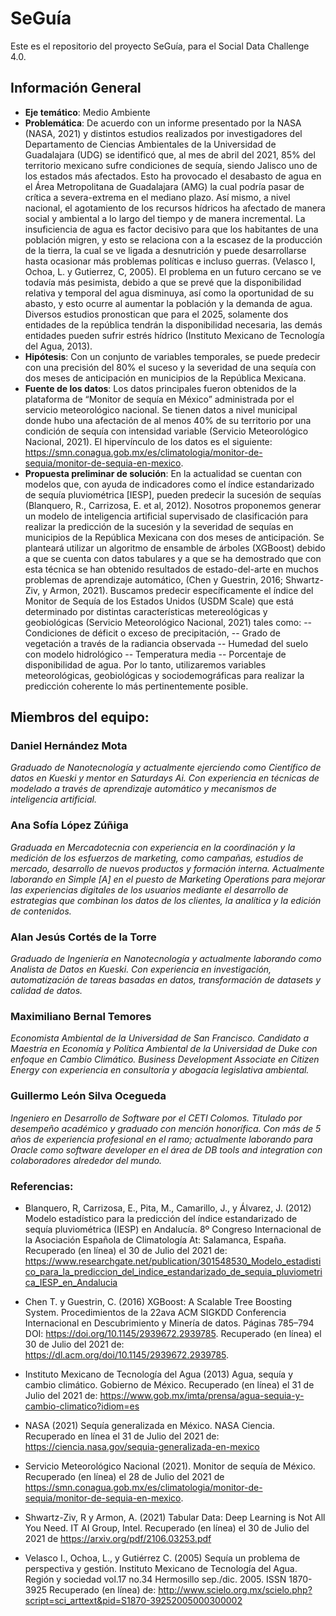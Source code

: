# SeGuía

Este es el repositorio del proyecto SeGuía, para el Social Data Challenge 4.0.

## Información General

- **Eje temático**: Medio Ambiente
- **Problemática**: De acuerdo con un informe presentado por la NASA (NASA, 2021) y distintos estudios realizados por investigadores del Departamento de Ciencias Ambientales de la Universidad de Guadalajara (UDG) se identificó que, al mes de abril del 2021, 85% del territorio mexicano sufre condiciones de sequía, siendo Jalisco uno de los estados más afectados. Esto ha provocado el desabasto de agua en el Área Metropolitana de Guadalajara (AMG) la cual podría pasar de crítica a severa-extrema en el mediano plazo. Así mismo, a nivel nacional, el agotamiento de los recursos hídricos ha afectado de manera social y ambiental a lo largo del tiempo y de manera incremental. La insuficiencia de agua es factor decisivo para que los habitantes de una población migren, y esto se relaciona con a la escasez de la producción de la tierra, la cual se ve ligada a desnutrición y puede desarrollarse hasta ocasionar más problemas políticas e incluso guerras. (Velasco I, Ochoa, L. y Gutierrez, C, 2005). El problema en un futuro cercano se ve todavía más pesimista, debido a que se prevé que la disponibilidad relativa y temporal del agua disminuya, así como la oportunidad de su abasto, y esto ocurre al aumentar la población y la demanda de agua. Diversos estudios pronostican que para el 2025, solamente dos entidades de la república tendrán la disponibilidad necesaria, las demás entidades pueden sufrir estrés hídrico (Instituto Mexicano de Tecnología del Agua, 2013). 
- **Hipótesis**: Con un conjunto de variables temporales, se puede predecir con una precisión del 80% el suceso y la severidad de una sequía con dos meses de anticipación en municipios de la República Mexicana. 
- **Fuente de los datos**: Los datos principales fueron obtenidos de la plataforma de “Monitor de sequía en México” administrada por el servicio meteorológico nacional. Se tienen datos a nivel municipal donde hubo una afectación de al menos 40% de su territorio por una condición de sequía con intensidad variable (Servicio Meteorológico Nacional, 2021). El hipervínculo de los datos es el siguiente: https://smn.conagua.gob.mx/es/climatologia/monitor-de-sequia/monitor-de-sequia-en-mexico. 
- **Propuesta preliminar de solución**: En la actualidad se cuentan con modelos que, con ayuda de indicadores como el índice estandarizado de sequía pluviométrica  [IESP], pueden predecir la sucesión de sequías (Blanquero, R., Carrizosa, E. et al, 2012). Nosotros proponemos generar un modelo de inteligencia artificial supervisado de clasificación para realizar la predicción de la sucesión y la severidad de sequías en municipios de la República Mexicana con dos meses de anticipación. Se planteará utilizar un algoritmo de ensamble de árboles (XGBoost) debido a que se cuenta con datos tabulares y a que se ha demostrado que con esta técnica se han obtenido resultados de estado-del-arte en muchos problemas de aprendizaje automático, (Chen y Guestrin, 2016; Shwartz-Ziv, y Armon, 2021). Buscamos predecir específicamente el índice del Monitor de Sequía de los Estados Unidos (USDM Scale) que está determinado por distintas características metereológicas y geobiológicas (Servicio Meteorológico Nacional, 2021) tales como: 
-- Condiciones de déficit o exceso de precipitación, 
-- Grado de vegetación a través de la radiancia observada
-- Humedad del suelo con modelo hidrológico
-- Temperatura media
-- Porcentaje de disponibilidad de agua. 
Por lo tanto, utilizaremos variables meteorológicas, geobiológicas y sociodemográficas para realizar la predicción coherente lo más pertinentemente posible.
 

## Miembros del equipo:
### Daniel Hernández Mota

_Graduado de Nanotecnología y actualmente ejerciendo como Científico de datos en Kueski y mentor en Saturdays Ai. Con experiencia en técnicas de modelado a través de aprendizaje automático y mecanismos de inteligencia artificial._

### Ana Sofía López Zúñiga

_Graduada en Mercadotecnia con experiencia en la coordinación y la medición de los esfuerzos de marketing, como campañas, estudios de mercado, desarrollo de nuevos productos y formación interna. Actualmente laborando en Simple [A] en el puesto de  Marketing Operations para mejorar las experiencias digitales de los usuarios mediante el desarrollo de estrategias que combinan los datos de los clientes, la analítica y la edición de contenidos._

### Alan Jesús Cortés de la Torre

_Graduado de Ingeniería en Nanotecnología y actualmente laborando como Analista de Datos en Kueski. Con experiencia en investigación, automatización de tareas basadas en datos, transformación de datasets y calidad de datos._
	

### Maximiliano Bernal Temores

_Economista Ambiental de la Universidad de San Francisco. Candidato a Maestría en Economía y Política Ambiental de la Universidad de Duke con enfoque en Cambio Climático. Business Development Associate en Citizen Energy con experiencia en consultoría y abogacía legislativa ambiental._


### Guillermo León Silva Ocegueda

_Ingeniero en Desarrollo de Software por el CETI Colomos. Titulado por desempeño académico y graduado con mención honorífica. Con más de 5 años de experiencia profesional en el ramo; actualmente laborando para Oracle como software developer en el área de DB tools and integration con colaboradores alrededor del mundo._

### Referencias:

- Blanquero, R, Carrizosa, E., Pita, M., Camarillo, J., y Álvarez, J. (2012) Modelo estadístico para la predicción del índice estandarizado de sequía pluviométrica (IESP) en Andalucía. 8º Congreso Internacional de la Asociación Española de Climatología At: Salamanca, España. Recuperado (en línea) el 30 de Julio del 2021 de: https://www.researchgate.net/publication/301548530_Modelo_estadistico_para_la_prediccion_del_indice_estandarizado_de_sequia_pluviometrica_IESP_en_Andalucia 

- Chen T. y Guestrin, C. (2016) XGBoost: A Scalable Tree Boosting System. Procedimientos de la  22ava ACM SIGKDD Conferencia Internacional en Descubrimiento y Minería de datos. Páginas 785–794 DOI: https://doi.org/10.1145/2939672.2939785. Recuperado (en línea)  el 30 de Julio del 2021 de: https://dl.acm.org/doi/10.1145/2939672.2939785. 

- Instituto Mexicano de Tecnología del Agua (2013) Agua, sequía y cambio climático. Gobierno de México. Recuperado (en línea) el 31 de Julio del 2021 de: https://www.gob.mx/imta/prensa/agua-sequia-y-cambio-climatico?idiom=es 

- NASA (2021) Sequía generalizada en México. NASA Ciencia. Recuperado en línea el 31 de Julio del 2021 de: https://ciencia.nasa.gov/sequia-generalizada-en-mexico  

- Servicio Meteorológico Nacional (2021). Monitor de sequía de México. Recuperado (en línea) el 28 de Julio del 2021 de https://smn.conagua.gob.mx/es/climatologia/monitor-de-sequia/monitor-de-sequia-en-mexico. 

- Shwartz-Ziv, R y Armon, A. (2021) Tabular Data: Deep Learning is Not All You Need. IT AI Group, Intel. Recuperado (en línea) el 30 de Julio del 2021 de https://arxiv.org/pdf/2106.03253.pdf 

- Velasco I., Ochoa, L., y Gutiérrez C. (2005) Sequía un problema de perspectiva y gestión. Instituto Mexicano de Tecnología del Agua. Región y sociedad vol.17 no.34 Hermosillo sep./dic. 2005. ISSN 1870-3925 Recuperado (en línea) de: http://www.scielo.org.mx/scielo.php?script=sci_arttext&pid=S1870-39252005000300002 


